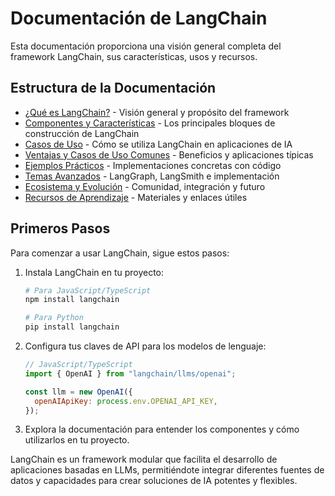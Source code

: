 # Documentación de LangChain

Esta documentación proporciona una visión general completa del framework LangChain, sus características, usos y recursos.

## Estructura de la Documentación

- [¿Qué es LangChain?](./introduccion.md) - Visión general y propósito del framework
- [Componentes y Características](./componentes/README.md) - Los principales bloques de construcción de LangChain
- [Casos de Uso](./uso/README.md) - Cómo se utiliza LangChain en aplicaciones de IA
- [Ventajas y Casos de Uso Comunes](./ventajas/README.md) - Beneficios y aplicaciones típicas
- [Ejemplos Prácticos](./ejemplos/README.md) - Implementaciones concretas con código
- [Temas Avanzados](./avanzado/README.md) - LangGraph, LangSmith e implementación
- [Ecosistema y Evolución](./ecosistema/README.md) - Comunidad, integración y futuro
- [Recursos de Aprendizaje](./recursos/README.md) - Materiales y enlaces útiles

## Primeros Pasos

Para comenzar a usar LangChain, sigue estos pasos:

1. Instala LangChain en tu proyecto:
   ```bash
   # Para JavaScript/TypeScript
   npm install langchain
   
   # Para Python
   pip install langchain
   ```

2. Configura tus claves de API para los modelos de lenguaje:
   ```javascript
   // JavaScript/TypeScript
   import { OpenAI } from "langchain/llms/openai";
   
   const llm = new OpenAI({
     openAIApiKey: process.env.OPENAI_API_KEY,
   });
   ```

3. Explora la documentación para entender los componentes y cómo utilizarlos en tu proyecto.

LangChain es un framework modular que facilita el desarrollo de aplicaciones basadas en LLMs, permitiéndote integrar diferentes fuentes de datos y capacidades para crear soluciones de IA potentes y flexibles.